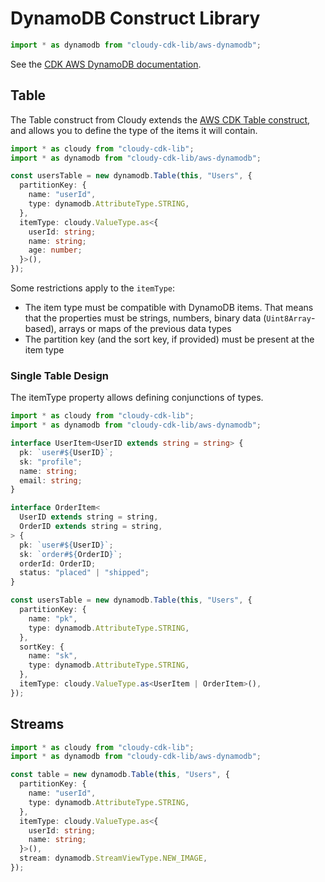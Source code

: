 # DynamoDB Construct Library

```ts
import * as dynamodb from "cloudy-cdk-lib/aws-dynamodb";
```

See the [CDK AWS DynamoDB documentation](https://docs.aws.amazon.com/cdk/api/v2/docs/aws-cdk-lib.aws_dynamodb-readme.html).

## Table

The Table construct from Cloudy extends the [AWS CDK Table construct](https://docs.aws.amazon.com/cdk/api/v2/docs/aws-cdk-lib.aws_dynamodb.Table.html),
and allows you to define the type of the items it will contain.

```ts
import * as cloudy from "cloudy-cdk-lib";
import * as dynamodb from "cloudy-cdk-lib/aws-dynamodb";

const usersTable = new dynamodb.Table(this, "Users", {
  partitionKey: {
    name: "userId",
    type: dynamodb.AttributeType.STRING,
  },
  itemType: cloudy.ValueType.as<{
    userId: string;
    name: string;
    age: number;
  }>(),
});
```

Some restrictions apply to the `itemType`:

- The item type must be compatible with DynamoDB items. That means that the properties must be strings, numbers, binary data (`Uint8Array`-based), arrays or maps of the previous data types
- The partition key (and the sort key, if provided) must be present at the item type

### Single Table Design

The itemType property allows defining conjunctions of types.

```ts
import * as cloudy from "cloudy-cdk-lib";
import * as dynamodb from "cloudy-cdk-lib/aws-dynamodb";

interface UserItem<UserID extends string = string> {
  pk: `user#${UserID}`;
  sk: "profile";
  name: string;
  email: string;
}

interface OrderItem<
  UserID extends string = string,
  OrderID extends string = string,
> {
  pk: `user#${UserID}`;
  sk: `order#${OrderID}`;
  orderId: OrderID;
  status: "placed" | "shipped";
}

const usersTable = new dynamodb.Table(this, "Users", {
  partitionKey: {
    name: "pk",
    type: dynamodb.AttributeType.STRING,
  },
  sortKey: {
    name: "sk",
    type: dynamodb.AttributeType.STRING,
  },
  itemType: cloudy.ValueType.as<UserItem | OrderItem>(),
});
```

## Streams

```ts
import * as cloudy from "cloudy-cdk-lib";
import * as dynamodb from "cloudy-cdk-lib/aws-dynamodb";

const table = new dynamodb.Table(this, "Users", {
  partitionKey: {
    name: "userId",
    type: dynamodb.AttributeType.STRING,
  },
  itemType: cloudy.ValueType.as<{
    userId: string;
    name: string;
  }>(),
  stream: dynamodb.StreamViewType.NEW_IMAGE,
});
```
